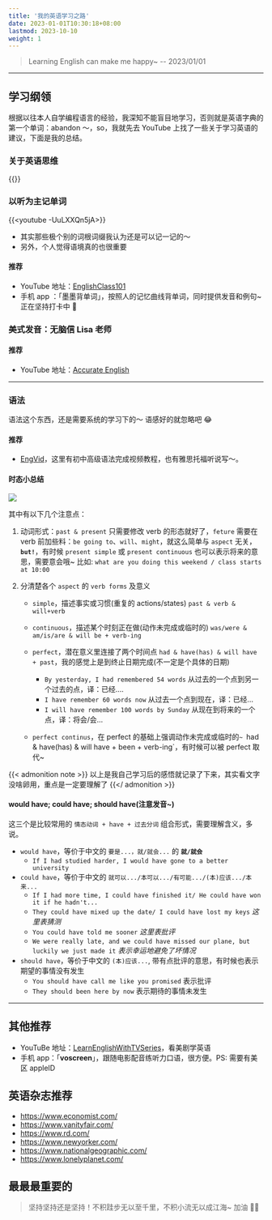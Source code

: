 ```yaml
---
title: '我的英语学习之路'
date: 2023-01-01T10:30:18+08:00
lastmod: 2023-10-10
weight: 1
---
```


> Learning English can make me happy~ -- 2023/01/01

---

## 学习纲领

根据以往本人自学编程语言的经验，我深知不能盲目地学习，否则就是英语字典的第一个单词：abandon ～，so，我就先去 YouTube 上找了一些关于学习英语的建议，下面是我的总结。

<!-- 1. 英语思维培养
2. 以听为主记单词
3. 发音很重要 -->

### 关于英语思维

{{<youtube kyOCMfcoqNc>}}

### 以听为主记单词

{{<youtube -UuLXXQn5jA>}}

- 其实那些极个别的词根词缀我认为还是可以记一记的～
- 另外，个人觉得语境真的也很重要

#### 推荐

- YouTube 地址：[EnglishClass101](https://www.youtube.com/@EnglishClass101/playlists)
- 手机 app ：「墨墨背单词」，按照人的记忆曲线背单词，同时提供发音和例句~ 正在坚持打卡中 👊

### 美式发音：无脑信 Lisa 老师

#### 推荐

- YouTube 地址：[Accurate English](https://www.youtube.com/@AccurateEnglish)

---

### 语法

语法这个东西，还是需要系统的学习下的～ 语感好的就忽略吧 😂

#### 推荐

- [EngVid](https://www.youtube.com/@EngVid/playlists)，这里有初中高级语法完成视频教程，也有雅思托福听说写～。

#### 时态小总结

![](https://cdn.jsdelivr.net/gh/yokiizx/picgo@main/img/202308251435558.png)

其中有以下几个注意点：

1. 动词形式：`past & present` 只需要修改 verb 的形态就好了，`feture` 需要在 verb 前加些料：`be going to`、`will`、`might`，就这么简单与 `aspect` 无关，**`but!`**，有时候 `present simple` 或 `present continuous` 也可以表示将来的意思，需要意会哦~ 比如: `what are you doing this weekend / class starts at 10:00`
2. 分清楚各个 `aspect` 的 `verb forms` 及意义

   - `simple`，描述事实或习惯(重复的 actions/states) `past & verb & will+verb`
   - `continuous`，描述某个时刻正在做(动作未完成或临时的) `was/were & am/is/are & will be + verb-ing`
   - `perfect`，潜在意义里连接了两个时间点 `had & have(has) & will have + past`，我的感觉上是到终止日期完成(不一定是个具体的日期)

     - `By yesterday, I had remembered 54 words` 从过去的一个点到另一个过去的点，译：已经....
     - `I have remember 60 words now` 从过去一个点到现在，译：已经...
     - `I will have remember 100 words by Sunday` 从现在到将来的一个点，译：将会/会...

   - `perfect continus`，在 perfect 的基础上强调动作未完成或临时的`~ `had & have(has) & will have + been + verb-ing`，有时候可以被 perfect 取代~

{{< admonition note >}}
以上是我自己学习后的感悟就记录了下来，其实看文字没啥卵用，重点是一定要理解了
{{</ admonition >}}

#### would have; could have; should have(注意发音~)

这三个是比较常用的 `情态动词 + have + 过去分词` 组合形式，需要理解含义，多说。

- `would have`，等价于中文的 `要是...，就/就会...` 的 **`就/就会`**
  - `If I had studied harder, I would have gone to a better university`
- `could have`，等价于中文的 `就可以.../本可以.../有可能.../(本)应该.../本来...`
  - `If I had more time, I could have finished it/ He could have won it if he hadn't...`
  - `They could have mixed up the date/ I could have lost my keys` _这里表猜测_
  - `You could have told me sooner` _这里表批评_
  - `We were really late, and we could have missed our plane, but luckily we just made it` _表示幸运地避免了坏情况_
- `should have`，等价于中文的 `(本)应该...`, 带有点批评的意思，有时候也表示期望的事情没有发生
  - `You should have call me like you promised` 表示批评
  - `They should been here by now` 表示期待的事情未发生

---

## 其他推荐

- YouTuBe 地址：[LearnEnglishWithTVSeries](https://www.youtube.com/@LearnEnglishWithTVSeries/playlists)，看美剧学英语
- 手机 app：「**voscreen**」，跟随电影配音练听力口语，很方便。PS: 需要有美区 appleID

## 英语杂志推荐

- https://www.economist.com/
- https://www.vanityfair.com/
- https://www.rd.com/
- https://www.newyorker.com/
- https://www.nationalgeographic.com/
- https://www.lonelyplanet.com/

## 最最最重要的

> 坚持坚持还是坚持！不积跬步无以至千里，不积小流无以成江海~ 加油 💪🏻
